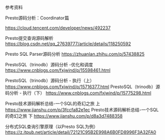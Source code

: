 参考资料

Presto源码分析：Coordinator篇

https://cloud.tencent.com/developer/news/492237



Presto提交查询源码解析
https://blog.csdn.net/qq_27639777/article/details/118250592

Presto SQL Parser源码分析
https://zhuanlan.zhihu.com/p/57438825

PrestoSQL（trinodb）源码分析 -优化和调度
https://www.cnblogs.com/fxjwind/p/15598461.html



PrestoSQL（trinodb）源码分析 - 执行（上）
https://www.cnblogs.com/fxjwind/p/15716377.html
PrestoSQL（trinodb）源码分析 - 执行（下）
https://www.cnblogs.com/fxjwind/p/15775298.html



Presto技术源码解析总结-一个SQL的奇幻之旅 上
https://www.jianshu.com/p/3fccfa82e1ec
Presto技术源码解析总结-一个SQL的奇幻之旅 下
https://www.jianshu.com/p/d8a3d7488358



分布式SQL查询引擎原理（以Presto SQL为例）
https://z.itpub.net/article/detail/72121C95B2E998A6B0FD8996F3A32FA0
